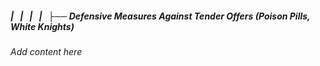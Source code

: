 ##### |   |   |   |   ├── Defensive Measures Against Tender Offers (Poison Pills, White Knights)

*Add content here*